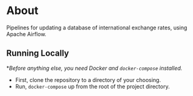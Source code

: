 
# About 

Pipelines for updating a database of international exchange rates, using Apache Airflow.

## Running Locally

**Before anything else, you need Docker and `docker-compose` installed.*

- First, clone the repository to a directory of your choosing.
- Run, `docker-compose` up from the root of the project directory.